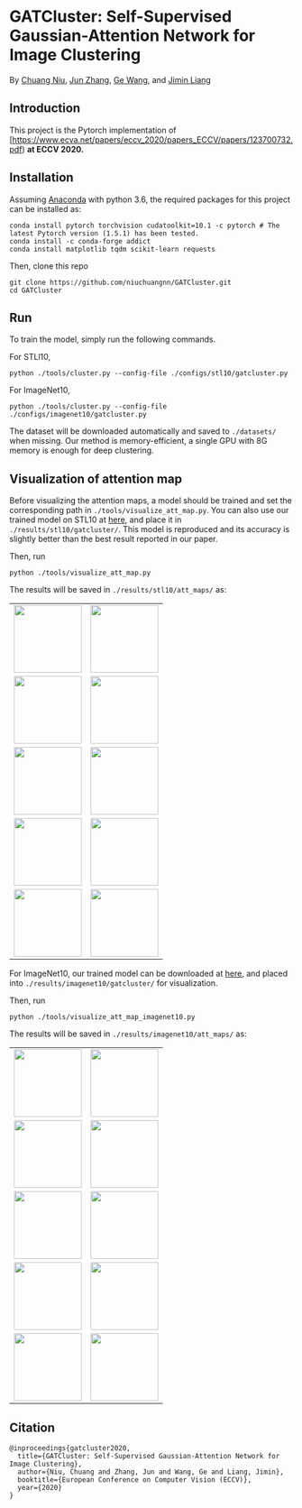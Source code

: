 # GATCluster: Self-Supervised Gaussian-Attention Network for Image Clustering
By [Chuang Niu](https://scholar.google.com/citations?user=aoud5NgAAAAJ&hl), [Jun Zhang](https://junzhang.org/), [Ge Wang](https://www.linkedin.com/in/ge-wang-axis/), and [Jimin Liang](https://scholar.google.com/citations?user=SfkU4GEAAAAJ) 

## Introduction
This project is the Pytorch implementation of [https://www.ecva.net/papers/eccv_2020/papers_ECCV/papers/123700732.pdf)
__at ECCV 2020.__

## Installation
Assuming [Anaconda](https://www.anaconda.com/) with python 3.6, the required packages for this project can be installed as:
```shell script
conda install pytorch torchvision cudatoolkit=10.1 -c pytorch # The latest Pytorch version (1.5.1) has been tested.
conda install -c conda-forge addict
conda install matplotlib tqdm scikit-learn requests
```
Then, clone this repo
```shell script
git clone https://github.com/niuchuangnn/GATCluster.git
cd GATCluster
```

## Run
To train the model, simply run the following commands.

For STLl10,
```shell script
python ./tools/cluster.py --config-file ./configs/stl10/gatcluster.py
```
For ImageNet10,
```shell script
python ./tools/cluster.py --config-file ./configs/imagenet10/gatcluster.py
```
The dataset will be downloaded automatically and saved to `./datasets/` when missing.
Our method is memory-efficient, a single GPU with 8G memory is enough for deep clustering.

## Visualization of attention map
Before visualizing the attention maps, 
a model should be trained and set the corresponding path in `./tools/visualize_att_map.py`.
You can also use our trained model on STL10 at [here](https://drive.google.com/uc?export=download&id=1LXfoWhLpM7yiVJy_POkdOImHfkDjz1xI),
and place it in `./results/stl10/gatcluster/`. This model is reproduced and its accuracy is slightly better than the best result reported in our paper.

Then, run
```shell script
python ./tools/visualize_att_map.py
```
The results will be saved in `./results/stl10/att_maps/` as:

<table align='c'>

<tr>
<td><img  height="120" src="https://github.com/niuchuangnn/GATCluster/blob/master/results/stl10/att_maps/0.png"></td>
<td><img  height="120" src="https://github.com/niuchuangnn/GATCluster/blob/master/results/stl10/att_maps/1.png"></td>
</tr>

<tr>
<td><img  height="120" src="https://github.com/niuchuangnn/GATCluster/blob/master/results/stl10/att_maps/2.png"></td>
<td><img  height="120" src="https://github.com/niuchuangnn/GATCluster/blob/master/results/stl10/att_maps/3.png"></td>
</tr>
<tr>
<td><img  height="120" src="https://github.com/niuchuangnn/GATCluster/blob/master/results/stl10/att_maps/4.png"></td>
<td><img  height="120" src="https://github.com/niuchuangnn/GATCluster/blob/master/results/stl10/att_maps/5.png"></td>
</tr>
<tr>
<td><img  height="120" src="https://github.com/niuchuangnn/GATCluster/blob/master/results/stl10/att_maps/6.png"></td>
<td><img  height="120" src="https://github.com/niuchuangnn/GATCluster/blob/master/results/stl10/att_maps/7.png"></td>
</tr>
<tr>
<td><img  height="120" src="https://github.com/niuchuangnn/GATCluster/blob/master/results/stl10/att_maps/8.png"></td>
<td><img  height="120" src="https://github.com/niuchuangnn/GATCluster/blob/master/results/stl10/att_maps/9.png"></td>
</tr>

</table>

For ImageNet10, our trained model can be downloaded at [here](https://drive.google.com/uc?export=download&id=1F-_YbuszPSAO_eWCzeJeCTOfgb0j5Vvl),
and placed into `./results/imagenet10/gatcluster/` for visualization.

Then, run
```shell script
python ./tools/visualize_att_map_imagenet10.py
```

The results will be saved in `./results/imagenet10/att_maps/` as:

<table align='c'>

<tr>
<td><img  height="120" src="https://github.com/niuchuangnn/GATCluster/blob/master/results/imagenet10/att_maps/0.png"></td>
<td><img  height="120" src="https://github.com/niuchuangnn/GATCluster/blob/master/results/imagenet10/att_maps/1.png"></td>
</tr>

<tr>
<td><img  height="120" src="https://github.com/niuchuangnn/GATCluster/blob/master/results/imagenet10/att_maps/2.png"></td>
<td><img  height="120" src="https://github.com/niuchuangnn/GATCluster/blob/master/results/imagenet10/att_maps/3.png"></td>
</tr>
<tr>
<td><img  height="120" src="https://github.com/niuchuangnn/GATCluster/blob/master/results/imagenet10/att_maps/4.png"></td>
<td><img  height="120" src="https://github.com/niuchuangnn/GATCluster/blob/master/results/imagenet10/att_maps/5.png"></td>
</tr>
<tr>
<td><img  height="120" src="https://github.com/niuchuangnn/GATCluster/blob/master/results/imagenet10/att_maps/6.png"></td>
<td><img  height="120" src="https://github.com/niuchuangnn/GATCluster/blob/master/results/imagenet10/att_maps/7.png"></td>
</tr>
<tr>
<td><img  height="120" src="https://github.com/niuchuangnn/GATCluster/blob/master/results/imagenet10/att_maps/8.png"></td>
<td><img  height="120" src="https://github.com/niuchuangnn/GATCluster/blob/master/results/imagenet10/att_maps/9.png"></td>
</tr>

</table>

## Citation

```shell
@inproceedings{gatcluster2020,
  title={GATCluster: Self-Supervised Gaussian-Attention Network for Image Clustering},
  author={Niu, Chuang and Zhang, Jun and Wang, Ge and Liang, Jimin},
  booktitle={European Conference on Computer Vision (ECCV)},
  year={2020}
}
```
